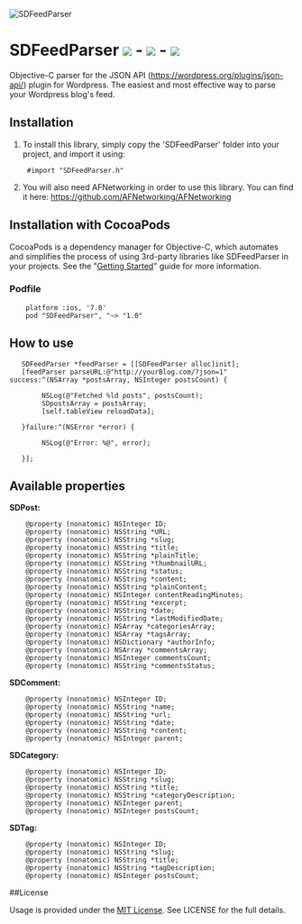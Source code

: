 ![SDFeedParser](https://dl.dropboxusercontent.com/s/5gvds2nhdjm6avd/sdfeedparser.png)

SDFeedParser  ![](http://img.shields.io/cocoapods/v/SDFeedParser.svg?style=flat)     -      ![](http://img.shields.io/cocoapods/p/SDFeedParser.svg?style=flat)   - 	      ![](http://img.shields.io/cocoapods/l/SDFeedParser.svg?style=flat)
============

Objective-C parser for the JSON API (https://wordpress.org/plugins/json-api/) plugin for Wordpress. The easiest and most effective way to parse your Wordpress blog's feed.


## Installation
1. To install this library, simply copy the 'SDFeedParser' folder into your project, and import it using:

		#import "SDFeedParser.h"

2. You will also need AFNetworking in order to use this library. You can find it here: https://github.com/AFNetworking/AFNetworking

## Installation with CocoaPods

CocoaPods is a dependency manager for Objective-C, which automates and simplifies the process of using 3rd-party libraries like SDFeedParser in your projects. See the "[Getting Started](http://guides.cocoapods.org/syntax/podfile.html)" guide for more information.

### Podfile

        platform :ios, '7.0'
        pod "SDFeedParser", "~> "1.0"


## How to use
       SDFeedParser *feedParser = [[SDFeedParser alloc]init];
       [feedParser parseURL:@"http://yourBlog.com/?json=1" success:^(NSArray *postsArray, NSInteger postsCount) {
        
        	NSLog(@"Fetched %ld posts", postsCount);
        	SDpostsArray = postsArray;
        	[self.tableView reloadData];
        
       }failure:^(NSError *error) {
        
        	NSLog(@"Error: %@", error);
        
       }];


## Available properties
**SDPost:**

        @property (nonatomic) NSInteger ID;
        @property (nonatomic) NSString *URL;
        @property (nonatomic) NSString *slug;
        @property (nonatomic) NSString *title;
        @property (nonatomic) NSString *plainTitle;
        @property (nonatomic) NSString *thumbnailURL;
        @property (nonatomic) NSString *status;
        @property (nonatomic) NSString *content;
        @property (nonatomic) NSString *plainContent;
        @property (nonatomic) NSInteger contentReadingMinutes;
        @property (nonatomic) NSString *excerpt;
        @property (nonatomic) NSString *date;
        @property (nonatomic) NSString *lastModifiedDate;
        @property (nonatomic) NSArray *categoriesArray;
        @property (nonatomic) NSArray *tagsArray;
        @property (nonatomic) NSDictionary *authorInfo;
        @property (nonatomic) NSArray *commentsArray;
        @property (nonatomic) NSInteger commentsCount;
        @property (nonatomic) NSString *commentsStatus;

**SDComment:**

        @property (nonatomic) NSInteger ID;
        @property (nonatomic) NSString *name;
        @property (nonatomic) NSString *url;
        @property (nonatomic) NSString *date;
        @property (nonatomic) NSString *content;
        @property (nonatomic) NSInteger parent;

**SDCategory:**

        @property (nonatomic) NSInteger ID;
        @property (nonatomic) NSString *slug;
        @property (nonatomic) NSString *title;
        @property (nonatomic) NSString *categoryDescription;
        @property (nonatomic) NSInteger parent;
        @property (nonatomic) NSInteger postsCount;


**SDTag:**

        @property (nonatomic) NSInteger ID;
        @property (nonatomic) NSString *slug;
        @property (nonatomic) NSString *title;
        @property (nonatomic) NSString *tagDescription;
        @property (nonatomic) NSInteger postsCount;



##License

Usage is provided under the [MIT License](http://http//opensource.org/licenses/mit-license.php). See LICENSE for the full details.


